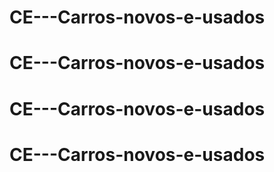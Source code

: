 # CE---Carros-novos-e-usados
# CE---Carros-novos-e-usados
# CE---Carros-novos-e-usados
# CE---Carros-novos-e-usados
